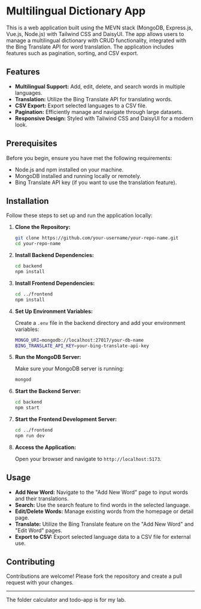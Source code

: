 # Multilingual Dictionary App

This is a web application built using the MEVN stack (MongoDB, Express.js, Vue.js, Node.js) with Tailwind CSS and DaisyUI. The app allows users to manage a multilingual dictionary with CRUD functionality, integrated with the Bing Translate API for word translation. The application includes features such as pagination, sorting, and CSV export.

## Features
- **Multilingual Support:** Add, edit, delete, and search words in multiple languages.
- **Translation:** Utilize the Bing Translate API for translating words.
- **CSV Export:** Export selected languages to a CSV file.
- **Pagination:** Efficiently manage and navigate through large datasets.
- **Responsive Design:** Styled with Tailwind CSS and DaisyUI for a modern look.

## Prerequisites

Before you begin, ensure you have met the following requirements:

- Node.js and npm installed on your machine.
- MongoDB installed and running locally or remotely.
- Bing Translate API key (if you want to use the translation feature).

## Installation

Follow these steps to set up and run the application locally:

1. **Clone the Repository:**

    ```bash
    git clone https://github.com/your-username/your-repo-name.git
    cd your-repo-name
    ```

2. **Install Backend Dependencies:**

    ```bash
    cd backend
    npm install
    ```

3. **Install Frontend Dependencies:**

    ```bash
    cd ../frontend
    npm install
    ```

4. **Set Up Environment Variables:**

    Create a `.env` file in the backend directory and add your environment variables:

    ```bash
    MONGO_URI=mongodb://localhost:27017/your-db-name
    BING_TRANSLATE_API_KEY=your-bing-translate-api-key
    ```

5. **Run the MongoDB Server:**

    Make sure your MongoDB server is running:

    ```bash
    mongod
    ```

6. **Start the Backend Server:**

    ```bash
    cd backend
    npm start
    ```

7. **Start the Frontend Development Server:**

    ```bash
    cd ../frontend
    npm run dev
    ```

8. **Access the Application:**

    Open your browser and navigate to `http://localhost:5173`.

## Usage

- **Add New Word:** Navigate to the "Add New Word" page to input words and their translations.
- **Search:** Use the search feature to find words in the selected language.
- **Edit/Delete Words:** Manage existing words from the homepage or detail page.
- **Translate:** Utilize the Bing Translate feature on the "Add New Word" and "Edit Word" pages.
- **Export to CSV:** Export selected language data to a CSV file for external use.

## Contributing

Contributions are welcome! Please fork the repository and create a pull request with your changes.

---
The folder calculator and todo-app is for my lab.
